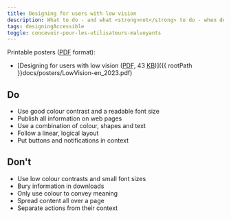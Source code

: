 ```yaml
---
title: Designing for users with low vision
description: What to do - and what <strong>not</strong> to do - when designing for users with low vision.
tags: designingAccessible
toggle: concevoir-pour-les-utilisateurs-malvoyants
---
```


Printable posters (<abbr title="Portable Document Format">PDF</abbr> format):

- [Designing for users with low vision (<abbr title="Portable Document Format">PDF</abbr>, 43 <abbr title="KiloByte">KB</abbr>)]({{ rootPath }}docs/posters/LowVision-en_2023.pdf)

<div class="row">
<div class="col-md-6">

## <span class="fas fa-thumbs-up mrgn-rght-md" aria-hidden="true"></span> Do

- Use good colour contrast and a readable font size
- Publish all information on web pages
- Use a combination of colour, shapes and text
- Follow a linear, logical layout
- Put buttons and notifications in context

</div>
<div class="col-md-6">

## <span class="fas fa-thumbs-up mrgn-rght-md" aria-hidden="true"></span> Don't

- Use low colour contrasts and small font sizes
- Bury information in downloads
- Only use colour to convey meaning
- Spread content all over a page
- Separate actions from their context

</div>
</div>
